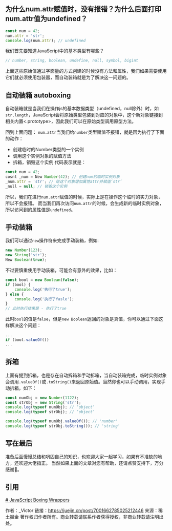 ## 为什么num.attr赋值时，没有报错？为什么后面打印num.attr值为undefined？

```javascript
const num = 42;
num.attr = 'str';
console.log(num.attr); // undefined
```

我们首先要知道JavaScript中的基本类型有哪些？

```javascript
// number, string, boolean, undefine, null, symbol, bigint
```

上面这些原始值通过字面量的方式创建的时候没有方法和属性，我们如果需要使用它们就必须使用包装器，而自动装箱就是为了解决这一问题的。

## 自动装箱 autoboxing

自动装箱就是当我们在操作js的基本数据类型（undefined，null除外）时，如`str.length`，JavaScript会将原始类型包装到对应的对象中，这个新对象链接到相关内置<.prototype>，因此我们可以在原始类型调用原型方法。

回到上面问题： `num.attr`当我们给`number`类型赋值不报错，就是因为执行了下面的动作：

- 创建临时的Number类型的一个实例
- 调用这个实例对象的赋值方法
- 拆箱，销毁这个实例 代码表示就是：

```javascript
const num = 42;
cosnt _num = New Number(42); // 创建num的临时实例对象
_num.attr = 'str'; // 给这个对象增加属性attr并赋值‘str’
_null = null; // 销毁这个实例
```

所以，我们在进行`num.attr`赋值的时候，实际上是在操作这个临时的实力对象，所以不会报错。 而当我们再次访问`num.attr`的时候，会生成新的临时实例对象，所以访问到的属性值是`undefined`。

## 手动装箱

我们可以通过`new`操作符来完成手动装箱，例如:

```javascript
new Number(123);
new String('str');
New Boolean(true);
```

不过要慎重使用手动装箱，可能会有意外的效果，比如：

```javascript
const bool = new Boolean(false);
if (bool) {
    console.log('执行了true');
} else {
    console.log('执行了fasle');
}
// 此时执行结果是 - 执行了true
```

此时`bool`的值是`false`，但是`new Boolean`返回的对象是真值，你可以通过下面这样解决这个问题：

```javascript
...
if (bool.valueOf())
...
```

## 拆箱

上面有提到拆箱，也是存在自动拆箱和手动拆箱，当自动装箱完成，临时实例对象会调用`.valueOf()`或`.toString()`来返回原始值。当然你也可以手动调用，实现手动拆箱，如下：

```javascript
const numObj = new Number(1122);
const strObj = new String('str');
console.log(typeof numObj); // ‘object’
console.log(typeof strObj); // ‘object’

console.log(typeof numObj.valueOf()); // 'number'
console.log(typeof strObj.toString()); // 'string'
```

## 写在最后

准备后面慢慢总结和巩固自己的知识，也欢迎大家一起学习，如果有不准缺的地方，还欢迎大佬指正。 当然如果上面的文章对您有帮助，还请点赞支持下，万分感谢🙏。

## 引用

[# JavaScript Boxing Wrappers](https://link.juejin.cn?target=https%3A%2F%2Fjavascript.plainenglish.io%2Fjavascript-boxing-wrappers-5b5ff9e5f6ab)



作者：_Victor
链接：https://juejin.cn/post/7001662785025212446
来源：稀土掘金
著作权归作者所有。商业转载请联系作者获得授权，非商业转载请注明出处。